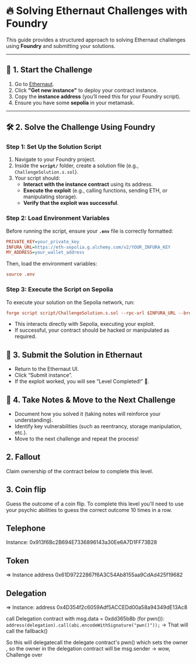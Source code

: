 # 🔥 Solving Ethernaut Challenges with Foundry




This guide provides a structured approach to solving Ethernaut challenges using **Foundry** and submitting your solutions.

---

## 📌 1. Start the Challenge
1. Go to [Ethernaut](https://ethernaut.openzeppelin.com/).
2. Click **"Get new instance"** to deploy your contract instance.
3. Copy the **instance address** (you’ll need this for your Foundry script).
4. Ensure you have some **sepolia** in your metamask.

---

## 🛠 2. Solve the Challenge Using Foundry

### **Step 1: Set Up the Solution Script**
1. Navigate to your Foundry project.
2. Inside the **`script/`** folder, create a solution file (e.g., `ChallengeSolution.s.sol`).
3. Your script should:
   - **Interact with the instance contract** using its address.
   - **Execute the exploit** (e.g., calling functions, sending ETH, or manipulating storage).
   - **Verify that the exploit was successful**.

### **Step 2: Load Environment Variables**
Before running the script, ensure your **`.env`** file is correctly formatted:
```ini
PRIVATE_KEY=your_private_key
INFURA_URL=https://eth-sepolia.g.alchemy.com/v2/YOUR_INFURA_KEY
MY_ADDRESS=your_wallet_address
```
Then, load the environment variables:

```ini
source .env
```

### **Step 3: Execute the Script on Sepolia**
To execute your solution on the Sepolia network, run:

```ini
forge script script/ChallengeSolution.s.sol --rpc-url $INFURA_URL --broadcast
```

-	This interacts directly with Sepolia, executing your exploit.
-	If successful, your contract should be hacked or manipulated as required.

## 🚀 3. Submit the Solution in Ethernaut
-	Return to the Ethernaut UI.
-	Click “Submit instance”.
-	If the exploit worked, you will see “Level Completed!” 🎉.

## 📝 4. Take Notes & Move to the Next Challenge
-   Document how you solved it (taking notes will reinforce your understanding).
-	Identify key vulnerabilities (such as reentrancy, storage manipulation, etc.).
-	Move to the next challenge and repeat the process!




## 2. Fallout

Claim ownership of the contract below to complete this level.

## 3. Coin flip

Guess the outcome of a coin flip.
To complete this level you'll need to use your psychic abilities to guess the correct outcome 10 times in a row.

## Telephone
Instance:
0x913f6Bc2B694E7336896143a30Ee6A7D1FF73B28

## Token

=> Instance address
0x61D97222867f6A3C54Ab8155aa9CdAd425f19682

## Delegation
=> Instance:
address
0x4D354f2c6059Adf5ACCEDd00a58a94349dE13Ac8

call Delegation contract with msg.data = 0xdd365b8b (for pwn()):
   `address(delegation).call(abi.encodeWithSignature("pwn()"));`
   -> That will call the fallback()

   So this will delegatecall the delegate contract's pwn() which sets the owner , so the owner in the delegation contract will be msg.sender -> wow, Challenge over
